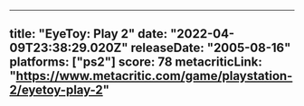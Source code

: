
---
title: "EyeToy: Play 2"
date: "2022-04-09T23:38:29.020Z"
releaseDate: "2005-08-16"
platforms: ["ps2"]
score: 78
metacriticLink: "https://www.metacritic.com/game/playstation-2/eyetoy-play-2"
---
